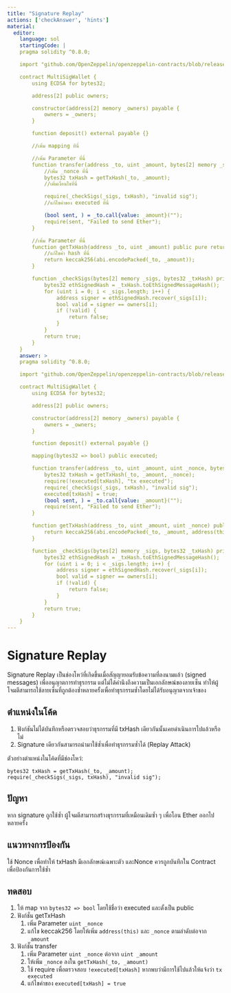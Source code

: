 ```yaml
---
title: "Signature Replay"
actions: ['checkAnswer', 'hints']
material: 
  editor:
    language: sol
    startingCode: |
    pragma solidity ^0.8.0;

    import "github.com/OpenZeppelin/openzeppelin-contracts/blob/release-v4.5/contracts/utils/cryptography/ECDSA.sol";

    contract MultiSigWallet {
        using ECDSA for bytes32;

        address[2] public owners;

        constructor(address[2] memory _owners) payable {
            owners = _owners;
        }

        function deposit() external payable {}

        //เพิ่ม mapping ทีนี่

        //เพิ่ม Parameter ที่นี่
        function transfer(address _to, uint _amount, bytes[2] memory _sigs) external {
            //เพิ่ม _nonce ที่นี่
            bytes32 txHash = getTxHash(_to, _amount);
            //เพิ่มเงื่อนไขที่นี่

            require(_checkSigs(_sigs, txHash), "invalid sig");
            //แก้ไขค่าของ executed ที่นี่

            (bool sent, ) = _to.call{value: _amount}("");
            require(sent, "Failed to send Ether");
        }

        //เพิ่ม Parameter ที่นี่
        function getTxHash(address _to, uint _amount) public pure returns (bytes32) {
            //แก้ไขค่า hash ที่นี่
            return keccak256(abi.encodePacked(_to, _amount));
        }

        function _checkSigs(bytes[2] memory _sigs, bytes32 _txHash) private view returns (bool) {
            bytes32 ethSignedHash = _txHash.toEthSignedMessageHash();
            for (uint i = 0; i < _sigs.length; i++) {
                address signer = ethSignedHash.recover(_sigs[i]);
                bool valid = signer == owners[i];
                if (!valid) {
                    return false;
                }
            }
            return true;
        }
    }
    answer: > 
    pragma solidity ^0.8.0;

    import "github.com/OpenZeppelin/openzeppelin-contracts/blob/release-v4.5/contracts/utils/cryptography/ECDSA.sol";

    contract MultiSigWallet {
        using ECDSA for bytes32;

        address[2] public owners;

        constructor(address[2] memory _owners) payable {
            owners = _owners;
        }

        function deposit() external payable {}

        mapping(bytes32 => bool) public executed;

        function transfer(address _to, uint _amount, uint _nonce, bytes[2] memory _sigs) external {
            bytes32 txHash = getTxHash(_to, _amount, _nonce);
            require(!executed[txHash], "tx executed");
            require(_checkSigs(_sigs, txHash), "invalid sig");
            executed[txHash] = true;
            (bool sent, ) = _to.call{value: _amount}("");
            require(sent, "Failed to send Ether");
        }

        function getTxHash(address _to, uint _amount, uint _nonce) public pure returns (bytes32) {
            return keccak256(abi.encodePacked(_to, _amount, address(this), _nonce));
        }

        function _checkSigs(bytes[2] memory _sigs, bytes32 _txHash) private view returns (bool) {
            bytes32 ethSignedHash = _txHash.toEthSignedMessageHash();
            for (uint i = 0; i < _sigs.length; i++) {
                address signer = ethSignedHash.recover(_sigs[i]);
                bool valid = signer == owners[i];
                if (!valid) {
                    return false;
                }
            }
            return true;
        }
    }
---
```


# Signature Replay

Signature Replay เป็นช่องโหว่ที่เกิดขึ้นเมื่อสัญญายอมรับข้อความที่ลงนามแล้ว (signed messages) เพื่ออนุญาตการทำธุรกรรม แต่ไม่ได้คำนึงถึงความเป็นเอกลักษณ์ของลายเซ็น ทำให้ผู้โจมตีสามารถใช้ลายเซ็นที่ถูกต้องซ้ำหลายครั้งเพื่อทำธุรกรรมซ้ำโดยไม่ได้รับอนุญาตจากเจ้าของ

## ตำแหน่งในโค้ด

1. ฟังก์ชันไม่ได้บันทึกหรือตรวจสอบว่าธุรกรรมที่มี txHash เดียวกันนั้นเคยดำเนินการไปแล้วหรือไม่
2. Signature เดียวกันสามารถนำมาใช้ซ้ำเพื่อทำธุรกรรมซ้ำได้ (Replay Attack)

ตัวอย่างตำแหน่งในโค้ดที่มีช่องโหว่:

``` Solidity
bytes32 txHash = getTxHash(_to, _amount);
require(_checkSigs(_sigs, txHash), "invalid sig");
```

## ปัญหา

หาก signature ถูกใช้ซ้ำ ผู้โจมตีสามารถสร้างธุรกรรมที่เหมือนเดิมซ้ำ ๆ เพื่อโอน Ether ออกไปหลายครั้ง

## แนวทางการป้องกัน

ใช้ Nonce เพื่อทำให้ txHash มีเอกลักษณ์เฉพาะตัว และNonce ควรถูกบันทึกใน Contract เพื่อป้องกันการใช้ซ้ำ

## ทดสอบ

1. ให้ map จาก `bytes32 => bool` โดยใช้ชื่อว่า executed และตั้งเป็น public
2. ฟังก์ชั่น getTxHash
   1. เพิ่ม Parameter `uint _nonce`
   2. แก้ไข keccak256 โดยให้เพิ่ม `address(this)` และ `_nonce` ตามลำดับต่อจาก `_amount`
3. ฟังก์ชั่น transfer
   1. เพิ่ม Parameter `uint _nonce` ต่อจาก `uint _amount`
   2. ให้เพิ่ม `_nonce` ลงใน `getTxHash(_to, _amount)`
   3. ใช้ require เพื่อตรวจสอบ `!executed[txHash]` หากพบว่ามีการใช้ไปแล้วให้แจ้งว่า `tx executed`
   4. แก้ไขค่าของ `executed[txHash] = true`
